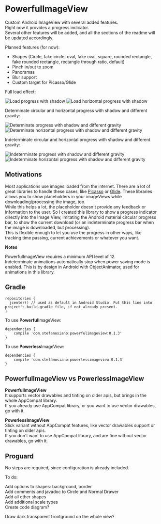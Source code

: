 PowerfulImageView
=================

Custom Android ImageView with several added features.  
Right now it provides a progress indicator.  
Several other features will be added, and all the sections of the readme will be updated accordingly.  
  
Planned features (for now):  
* Shapes (Circle, fake circle, oval, fake oval, square, rounded rectangle, fake rounded rectangle, rectangle through ratio, default)
* Pinch in/out to zoom
* Panoramas
* Blur support
* Custom target for Picasso/Glide
  
  
Full load effect:  

![Load progress with shadow](https://raw.githubusercontent.com/stefanosiano/PowerfulImageView/master/load%20circular.gif) 
![Load horizontal progress with shadow](https://raw.githubusercontent.com/stefanosiano/PowerfulImageView/master/load%20horizontal.gif)

  
Determinate circular and horizontal progress with shadow and different gravity:  

![Determinate progress with shadow and different gravity](https://raw.githubusercontent.com/stefanosiano/PowerfulImageView/master/screen%20determinate%20gravity.png) 
![Determinate horizontal progress with shadow and different gravity](https://raw.githubusercontent.com/stefanosiano/PowerfulImageView/master/screen%20determinate%20horizontal%20gravity.png)
  
  
Indeterminate circular and horizontal progress with shadow and different gravity:  

![Indeterminate progress with shadow and different gravity](https://raw.githubusercontent.com/stefanosiano/PowerfulImageView/master/indeterminate.gif) 
![Indeterminate horizontal progress with shadow and different gravity](https://raw.githubusercontent.com/stefanosiano/PowerfulImageView/master/horizontal%20indeterminate.gif)


Motivations
-----------

Most applications use images loaded from the internet. There are a lot of great libraries to handle these cases, like [Picasso](https://github.com/square/picasso) or [Glide](https://github.com/bumptech/glide). These libraries allows you to show placeholders in your imageViews while downloading/processing the image, too.  
While this helps a lot, the placeholder doesn't provide any feedback or information to the user. So I created this library to show a progress indicator directly into the Image View, imitating the Android material circular progress bar, to show the current download (or an indeterminate progress bar when the image is downloaded, but processing).  
This is flexible enough to let you use the progress in other ways, like tracking time passing, current achievements or whatever you want.


**Notes**  
  
PowerfulImageView requires a minimum API level of 12.  
Indeterminate animations automatically stop when power saving mode is enabled. This is by design in Android with ObjectAnimator, used for animations in this library.
  
  
  
Gradle
------
  
```
repositories {
  jcenter() // used as default in Android Studio. Put this line into project's build.gradle file, if not already present.
}
```

To use **Powerful**ImageView:  
```
dependencies {
    compile 'com.stefanosiano:powerfulimageview:0.1.3'
}
```
To use **Powerless**ImageView:  
```
dependencies {
    compile 'com.stefanosiano:powerlessimageview:0.1.3'
}
```
  
PowerfulImageView vs PowerlessImageView
---------------------------------------
**PowerfulImageView**  
It supports vector drawables and tinting on older apis, but brings in the whole AppCompat library.  
If you already use AppCompat library, or you want to use vector drawables, go with it.  
  
**PowerlessImageView**  
Slick variant without AppCompat features, like vector drawables support or tinting on older apis.  
If you don't want to use AppCompat library, and are fine without vector drawables, go with it.  
  
  
Proguard
--------
No steps are required, since configuration is already included.  
  
  
To do:  
  
Add options to shapes: background, border  
Add comments and javadoc to Circle and Normal Drawer  
Add all other shapes  
Add additional scale types  
Create code diagram?  
  
Draw dark transparent frontground on the whole view?  
